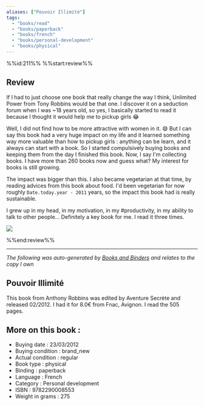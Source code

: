 ```yaml
---
aliases: ["Pouvoir Illimité"] 
tags: 
  - "books/read" 
  - "books/paperback" 
  - "books/french"
  - "books/personal-development"
  - "books/physical"
---
```

%%id:211%%
%%start:review%%

## Review
If I had to just choose one book that really change the way I think, Unlimited Power from Tony Robbins would be that one. I discover it on a seduction forum when I was ~18 years old, so yes, I basically started to read it because I thought it would help me to pickup girls 😂 

Well, I did not find how to be more attractive with women in it. 😄  But I can say this book had a very huge impact on my life and it learned something way more valuable than how to pickup girls : anything can be learn, and it always can start with a book. So I started compulsively buying books and keeping them from the day I finished this book. Now, I say I'm collecting books. I have more than 260 books now and guess what? My interest for books is still growing. 

The impact was bigger than this. I also became vegetarian at that time, by reading advices from this book about food. I'd been vegetarian for now roughly `Date.today.year - 2011`  years, so the impact this book had is really sustainable.

I grew up in my head, in my motivation, in my #productivity, in my ability to talk to other people... Definitely a key book for me. I read it three times. 

![](life_changing_books_unlimited_power.jpg)

%%end:review%%

---
_The following was auto-generated by [Books and Binders](Books%20and%20Binders.md) and relates to the copy I own_
## Pouvoir Illimité
This book from Anthony Robbins was edited by Aventure Secrète and released 02/2012. I had it for 8.0€ from Fnac, Avignon. I read the 505 pages.

## More on this book :
- Buying date : 23/03/2012
- Buying condition : brand_new
- Actual condition : regular
- Book type : physical
- Binding : paperback
- Language : French
- Category : Personal development
- ISBN : 9782290008553
- Weight in grams : 275
